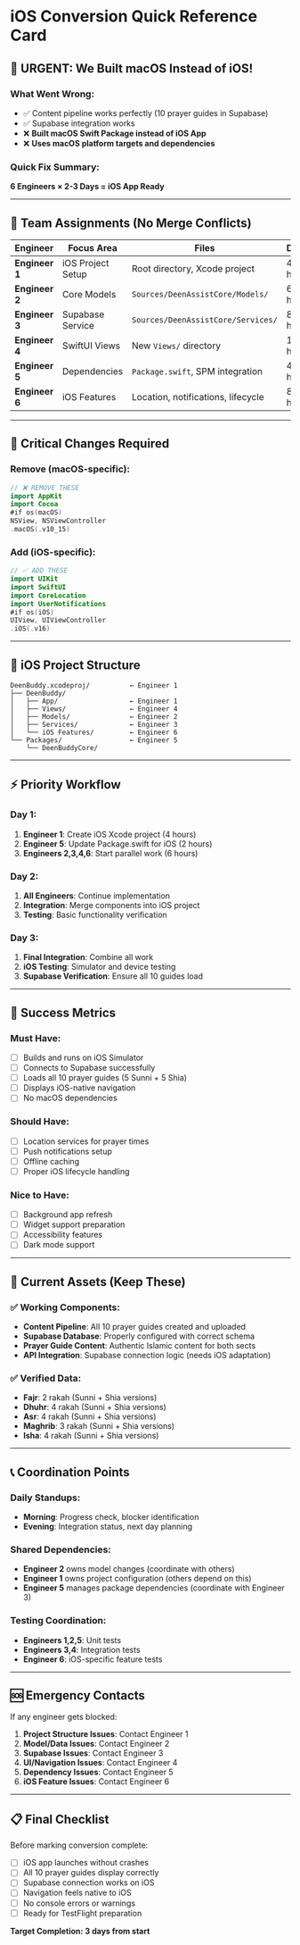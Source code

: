 # iOS Conversion Quick Reference Card

## 🚨 **URGENT: We Built macOS Instead of iOS!**

### **What Went Wrong:**
- ✅ Content pipeline works perfectly (10 prayer guides in Supabase)
- ✅ Supabase integration works
- ❌ **Built macOS Swift Package instead of iOS App**
- ❌ **Uses macOS platform targets and dependencies**

### **Quick Fix Summary:**
**6 Engineers × 2-3 Days = iOS App Ready**

---

## 👥 **Team Assignments (No Merge Conflicts)**

| Engineer | Focus Area | Files | Duration |
|----------|------------|-------|----------|
| **Engineer 1** | iOS Project Setup | Root directory, Xcode project | 4-6 hours |
| **Engineer 2** | Core Models | `Sources/DeenAssistCore/Models/` | 6-8 hours |
| **Engineer 3** | Supabase Service | `Sources/DeenAssistCore/Services/` | 8-10 hours |
| **Engineer 4** | SwiftUI Views | New `Views/` directory | 10-12 hours |
| **Engineer 5** | Dependencies | `Package.swift`, SPM integration | 4-6 hours |
| **Engineer 6** | iOS Features | Location, notifications, lifecycle | 8-10 hours |

---

## 🔧 **Critical Changes Required**

### **Remove (macOS-specific):**
```swift
// ❌ REMOVE THESE
import AppKit
import Cocoa
#if os(macOS)
NSView, NSViewController
.macOS(.v10_15)
```

### **Add (iOS-specific):**
```swift
// ✅ ADD THESE
import UIKit
import SwiftUI
import CoreLocation
import UserNotifications
#if os(iOS)
UIView, UIViewController
.iOS(.v16)
```

---

## 📱 **iOS Project Structure**
```
DeenBuddy.xcodeproj/          ← Engineer 1
├── DeenBuddy/
│   ├── App/                  ← Engineer 1
│   ├── Views/                ← Engineer 4
│   ├── Models/               ← Engineer 2
│   ├── Services/             ← Engineer 3
│   └── iOS Features/         ← Engineer 6
└── Packages/                 ← Engineer 5
    └── DeenBuddyCore/
```

---

## ⚡ **Priority Workflow**

### **Day 1:**
1. **Engineer 1**: Create iOS Xcode project (4 hours)
2. **Engineer 5**: Update Package.swift for iOS (2 hours)
3. **Engineers 2,3,4,6**: Start parallel work (6 hours)

### **Day 2:**
1. **All Engineers**: Continue implementation
2. **Integration**: Merge components into iOS project
3. **Testing**: Basic functionality verification

### **Day 3:**
1. **Final Integration**: Combine all work
2. **iOS Testing**: Simulator and device testing
3. **Supabase Verification**: Ensure all 10 guides load

---

## 🎯 **Success Metrics**

### **Must Have:**
- [ ] Builds and runs on iOS Simulator
- [ ] Connects to Supabase successfully
- [ ] Loads all 10 prayer guides (5 Sunni + 5 Shia)
- [ ] Displays iOS-native navigation
- [ ] No macOS dependencies

### **Should Have:**
- [ ] Location services for prayer times
- [ ] Push notifications setup
- [ ] Offline caching
- [ ] Proper iOS lifecycle handling

### **Nice to Have:**
- [ ] Background app refresh
- [ ] Widget support preparation
- [ ] Accessibility features
- [ ] Dark mode support

---

## 🚀 **Current Assets (Keep These)**

### **✅ Working Components:**
- **Content Pipeline**: All 10 prayer guides created and uploaded
- **Supabase Database**: Properly configured with correct schema
- **Prayer Guide Content**: Authentic Islamic content for both sects
- **API Integration**: Supabase connection logic (needs iOS adaptation)

### **✅ Verified Data:**
- **Fajr**: 2 rakah (Sunni + Shia versions)
- **Dhuhr**: 4 rakah (Sunni + Shia versions)
- **Asr**: 4 rakah (Sunni + Shia versions)
- **Maghrib**: 3 rakah (Sunni + Shia versions)
- **Isha**: 4 rakah (Sunni + Shia versions)

---

## 📞 **Coordination Points**

### **Daily Standups:**
- **Morning**: Progress check, blocker identification
- **Evening**: Integration status, next day planning

### **Shared Dependencies:**
- **Engineer 2** owns model changes (coordinate with others)
- **Engineer 1** owns project configuration (others depend on this)
- **Engineer 5** manages package dependencies (coordinate with Engineer 3)

### **Testing Coordination:**
- **Engineers 1,2,5**: Unit tests
- **Engineers 3,4**: Integration tests
- **Engineer 6**: iOS-specific feature tests

---

## 🆘 **Emergency Contacts**

If any engineer gets blocked:
1. **Project Structure Issues**: Contact Engineer 1
2. **Model/Data Issues**: Contact Engineer 2
3. **Supabase Issues**: Contact Engineer 3
4. **UI/Navigation Issues**: Contact Engineer 4
5. **Dependency Issues**: Contact Engineer 5
6. **iOS Feature Issues**: Contact Engineer 6

---

## 📋 **Final Checklist**

Before marking conversion complete:
- [ ] iOS app launches without crashes
- [ ] All 10 prayer guides display correctly
- [ ] Supabase connection works on iOS
- [ ] Navigation feels native to iOS
- [ ] No console errors or warnings
- [ ] Ready for TestFlight preparation

**Target Completion: 3 days from start**
